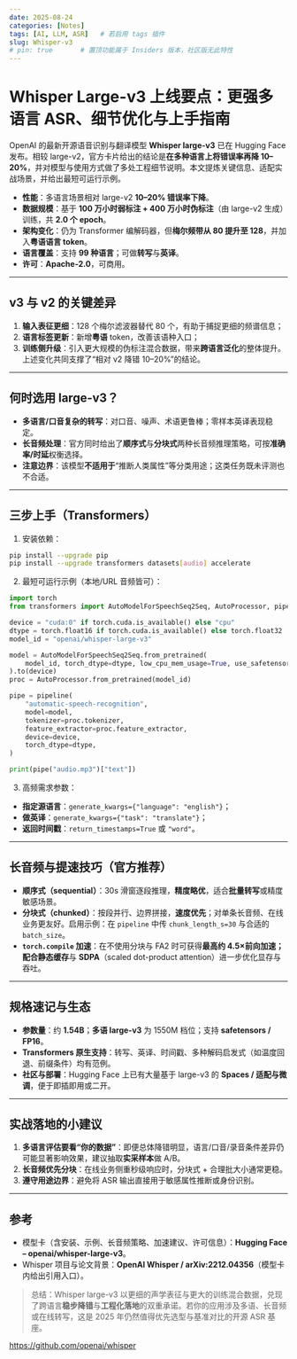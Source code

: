 ```yaml
---
date: 2025-08-24
categories: [Notes]
tags: [AI, LLM, ASR]   # 若启用 tags 插件
slug: Whisper-v3
# pin: true       # 置顶功能属于 Insiders 版本，社区版无此特性
---
```




# Whisper Large-v3 上线要点：更强多语言 ASR、细节优化与上手指南

OpenAI 的最新开源语音识别与翻译模型 **Whisper large-v3** 已在 Hugging Face 发布。相较 large-v2，官方卡片给出的结论是**在多种语言上将错误率再降 10–20%**，并对模型与使用方式做了多处工程细节说明。本文提炼关键信息、适配实战场景，并给出最短可运行示例。

<!-- more -->


* **性能**：多语言场景相对 large-v2 **10–20% 错误率下降**。
* **数据规模**：基于 **100 万小时弱标注 + 400 万小时伪标注**（由 large-v2 生成）训练，共 **2.0 个 epoch**。
* **架构变化**：仍为 Transformer 编解码器，但**梅尔频带从 80 提升至 128**，并加入**粤语语言 token**。
* **语言覆盖**：支持 **99 种语言**；可做**转写**与**英译**。
* **许可**：**Apache-2.0**，可商用。

---

## v3 与 v2 的关键差异

1. **输入表征更细**：128 个梅尔滤波器替代 80 个，有助于捕捉更细的频谱信息；
2. **语言标签更新**：新增**粤语** token，改善该语种入口；
3. **训练侧升级**：引入更大规模的伪标注混合数据，带来**跨语言泛化**的整体提升。上述变化共同支撑了“相对 v2 降错 10–20%”的结论。

---

## 何时选用 large-v3？

* **多语言/口音复杂的转写**：对口音、噪声、术语更鲁棒；零样本英译表现稳定。
* **长音频处理**：官方同时给出了**顺序式**与**分块式**两种长音频推理策略，可按**准确率/时延**权衡选择。
* **注意边界**：该模型**不适用于**“推断人类属性”等分类用途；这类任务既未评测也不合适。

---

## 三步上手（Transformers）

1. 安装依赖：

```bash
pip install --upgrade pip
pip install --upgrade transformers datasets[audio] accelerate
```

2. 最短可运行示例（本地/URL 音频皆可）：

```python
import torch
from transformers import AutoModelForSpeechSeq2Seq, AutoProcessor, pipeline

device = "cuda:0" if torch.cuda.is_available() else "cpu"
dtype = torch.float16 if torch.cuda.is_available() else torch.float32
model_id = "openai/whisper-large-v3"

model = AutoModelForSpeechSeq2Seq.from_pretrained(
    model_id, torch_dtype=dtype, low_cpu_mem_usage=True, use_safetensors=True
).to(device)
proc = AutoProcessor.from_pretrained(model_id)

pipe = pipeline(
    "automatic-speech-recognition",
    model=model,
    tokenizer=proc.tokenizer,
    feature_extractor=proc.feature_extractor,
    device=device,
    torch_dtype=dtype,
)

print(pipe("audio.mp3")["text"])
```

3. 高频需求参数：

* **指定源语言**：`generate_kwargs={"language": "english"}`；
* **做英译**：`generate_kwargs={"task": "translate"}`；
* **返回时间戳**：`return_timestamps=True` 或 `"word"`。

---

## 长音频与提速技巧（官方推荐）

* **顺序式（sequential）**：30s 滑窗逐段推理，**精度略优**，适合**批量转写**或精度敏感场景。
* **分块式（chunked）**：按段并行、边界拼接，**速度优先**；对单条长音频、在线业务更友好。启用示例：在 `pipeline` 中传 `chunk_length_s=30` 与合适的 `batch_size`。
* **`torch.compile` 加速**：在不使用分块与 FA2 时可获得**最高约 4.5×**前向加速；配合**静态缓存**与 **SDPA**（scaled dot-product attention）进一步优化显存与吞吐。

---

## 规格速记与生态

* **参数量**：约 **1.54B**；**多语 large-v3** 为 1550M 档位；支持 **safetensors / FP16**。
* **Transformers 原生支持**：转写、英译、时间戳、多种解码启发式（如温度回退、前缀条件）均有范例。
* **社区与部署**：Hugging Face 上已有大量基于 large-v3 的 **Spaces / 适配与微调**，便于即插即用或二开。

---

## 实战落地的小建议

1. **多语言评估要看“你的数据”**：即便总体降错明显，语言/口音/录音条件差异仍可能显著影响效果，建议抽取**实采样本**做 A/B。
2. **长音频优先分块**：在线业务侧重秒级响应时，分块式 + 合理批大小通常更稳。
3. **遵守用途边界**：避免将 ASR 输出直接用于敏感属性推断或身份识别。

---

## 参考

* 模型卡（含安装、示例、长音频策略、加速建议、许可信息）：**Hugging Face – openai/whisper-large-v3**。
* Whisper 项目与论文背景：**OpenAI Whisper / arXiv:2212.04356**（模型卡内给出引用入口）。

> 总结：Whisper large-v3 以更细的声学表征与更大的训练混合数据，兑现了跨语言**稳步降错**与**工程化落地**的双重承诺。若你的应用涉及多语、长音频或在线转写，这是 2025 年仍然值得优先选型与基准对比的开源 ASR 基座。

https://github.com/openai/whisper